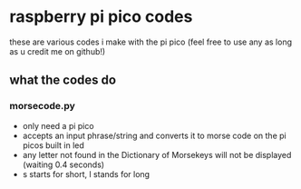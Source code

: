 # raspberry pi pico codes

these are various codes i make with the pi pico (feel free to use any as long as u credit me on github!)

## what the codes do

### morsecode.py
* only need a pi pico
* accepts an input phrase/string and converts it to morse code on the pi picos built in led
* any letter not found in the Dictionary of Morsekeys will not be displayed (waiting 0.4 seconds)
* s starts for short, l stands for long
